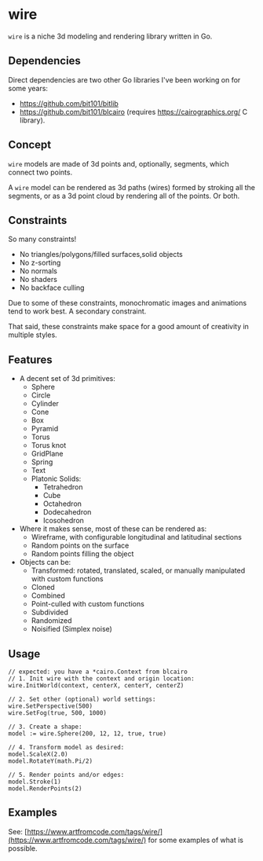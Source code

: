 # wire

`wire` is a niche 3d modeling and rendering library written in Go.

## Dependencies

Direct dependencies are two other Go libraries I've been working on for some years:

- https://github.com/bit101/bitlib
- https://github.com/bit101/blcairo (requires https://cairographics.org/ C library).

## Concept

`wire` models are made of 3d points and, optionally, segments, which connect two points.

A `wire` model can be rendered as 3d paths (wires) formed by stroking all the segments, or as a 3d point cloud by rendering all of the points. Or both.

## Constraints

So many constraints!

- No triangles/polygons/filled surfaces,solid objects
- No z-sorting
- No normals
- No shaders
- No backface culling

Due to some of these constraints, monochromatic images and animations tend to work best. A secondary constraint.

That said, these constraints make space for a good amount of creativity in multiple styles.

## Features

- A decent set of 3d primitives:
  - Sphere
  - Circle
  - Cylinder
  - Cone
  - Box
  - Pyramid
  - Torus
  - Torus knot
  - GridPlane
  - Spring
  - Text
  - Platonic Solids:
    - Tetrahedron
    - Cube
    - Octahedron
    - Dodecahedron
    - Icosohedron
- Where it makes sense, most of these can be rendered as:
  - Wireframe, with configurable longitudinal and latitudinal sections
  - Random points on the surface
  - Random points filling the object
- Objects can be:
  - Transformed: rotated, translated, scaled, or manually manipulated with custom functions
  - Cloned
  - Combined
  - Point-culled with custom functions
  - Subdivided
  - Randomized
  - Noisified (Simplex noise)

## Usage

```
// expected: you have a *cairo.Context from blcairo
// 1. Init wire with the context and origin location:
wire.InitWorld(context, centerX, centerY, centerZ)

// 2. Set other (optional) world settings:
wire.SetPerspective(500)
wire.SetFog(true, 500, 1000)

// 3. Create a shape:
model := wire.Sphere(200, 12, 12, true, true)

// 4. Transform model as desired:
model.ScaleX(2.0)
model.RotateY(math.Pi/2)

// 5. Render points and/or edges:
model.Stroke(1)
model.RenderPoints(2)
```

## Examples

See: [https://www.artfromcode.com/tags/wire/](https://www.artfromcode.com/tags/wire/) for some examples of what is possible.
